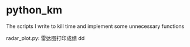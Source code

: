 # python_km
The scripts I write to kill time and implement some unnecessary functions

radar_plot.py: 雷达图打印成绩
dd
